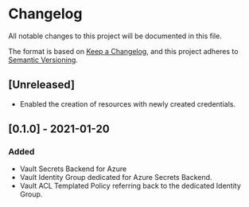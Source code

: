 # Changelog
All notable changes to this project will be documented in this file.

The format is based on [Keep a Changelog](https://keepachangelog.com/en/1.0.0/),
and this project adheres to [Semantic Versioning](https://semver.org/spec/v2.0.0.html).

## [Unreleased]
- Enabled the creation of resources with newly created credentials.

## [0.1.0] - 2021-01-20
### Added
- Vault Secrets Backend for Azure
- Vault Identity Group dedicated for Azure Secrets Backend.
- Vault ACL Templated Policy referring back to the dedicated Identity Group.
